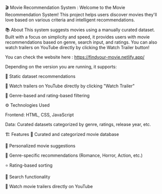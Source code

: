 🎬 Movie Recommendation System :
Welcome to the Movie Recommendation System!
This project helps users discover movies they'll love based on various criteria and intelligent recommendations.

📚 About
This system suggests movies using a manually curated dataset.
Built with a focus on simplicity and speed, it provides users with movie recommendations based on genre, search input, and ratings.
You can also watch trailers on YouTube directly by clicking the Watch Trailer button!

You can check the website here : https://findyour-movie.netlify.app/

Depending on the version you are running, it supports:

🔹 Static dataset recommendations

🔹 Watch trailers on YouTube directly by clicking "Watch Trailer"

🔹 Genre-based and rating-based filtering

⚙️ Technologies Used

Frontend: HTML, CSS, JavaScript

Data: Curated datasets categorized by genre, ratings, release year, etc.

🏗️ Features
📖 Curated and categorized movie database

🎯 Personalized movie suggestions

🎥 Genre-specific recommendations (Romance, Horror, Action, etc.)

⭐ Rating-based sorting

🔎 Search functionality

🔗 Watch movie trailers directly on YouTube
